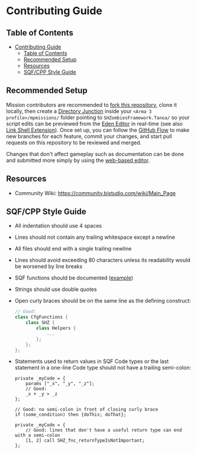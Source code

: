 # Contributing Guide

## Table of Contents

- [Contributing Guide](#contributing-guide)
  - [Table of Contents](#table-of-contents)
  - [Recommended Setup](#recommended-setup)
  - [Resources](#resources)
  - [SQF/CPP Style Guide](#sqfcpp-style-guide)

## Recommended Setup

Mission contributors are recommended to [fork this repository], clone it locally,
then create a [Directory Junction] inside your `<Arma 3 profile>/mpmissions/` folder
pointing to `SHZombiesFramework.Tanoa/` so your script edits can be previewed
from the [Eden Editor] in real-time (see also [Link Shell Extension]).
Once set up, you can follow the [GitHub Flow] to make new branches for each
feature, commit your changes, and start pull requests on this repository
to be reviewed and merged.

Changes that don't affect gameplay such as documentation can be
done and submitted more simply by using the [web-based editor].

[fork this repository]: https://docs.github.com/en/get-started/quickstart/fork-a-repo
[Directory Junction]: https://learn.microsoft.com/en-us/windows-server/administration/windows-commands/mklink
[Eden Editor]: https://community.bistudio.com/wiki/Eden_Editor:_Introduction
[Link Shell Extension]: https://schinagl.priv.at/nt/hardlinkshellext/linkshellextension.html
[GitHub Flow]: https://docs.github.com/en/get-started/quickstart/github-flow
[web-based editor]: https://docs.github.com/en/codespaces/the-githubdev-web-based-editor

## Resources

- Community Wiki: https://community.bistudio.com/wiki/Main_Page

## SQF/CPP Style Guide

- All indentation should use 4 spaces
- Lines should not contain any trailing whitespace except a newline
- All files should end with a single trailing newline
- Lines should avoid exceeding 80 characters unless its readability would
  be worsened by line breaks
- SQF functions should be documented ([example](/SHZombiesFramework.Tanoa/Functions/Zombies/fn_hordeSpawn.sqf))
- Strings should use double quotes
- Open curly braces should be on the same line as the defining construct:

  ```cpp
  // Good:
  class CfgFunctions {
      class SHZ {
          class Helpers {
              ...
          };
      };
  };
  ```

- Statements used to return values in SQF Code types or the last statement
  in a one-line Code type should not have a trailing semi-colon:

  ```sqf
  private _myCode = {
      params ["_x", "_y", "_z"];
      // Good:
      _x + _y > _z
  };

  // Good: no semi-colon in front of closing curly brace
  if (some_condition) then {doThis; doThat};

  private _myCode = {
      // Good: lines that don't have a useful return type can end with a semi-colon
      [1, 2] call SHZ_fnc_returnTypeIsNotImportant;
  };
  ```
